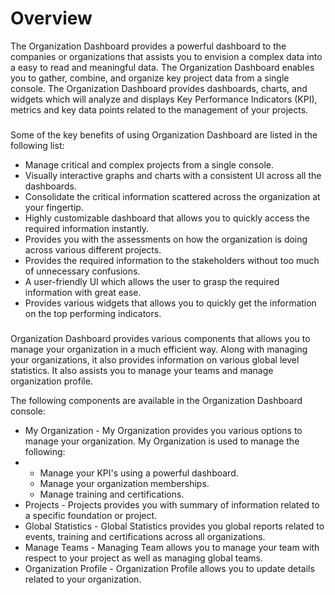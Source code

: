 # Overview

The Organization Dashboard provides a powerful dashboard to the companies or organizations that assists you to envision a complex data into a easy to read and meaningful data. The Organization Dashboard enables you to gather, combine, and organize key project data from a single console. The Organization Dashboard provides dashboards, charts, and widgets which will analyze and displays Key Performance Indicators (KPI), metrics and key data points related to the management of your projects.

###  <a href="key-benefits-of-organization-dashboard" id="key-benefits-of-organization-dashboard"></a>

Some of the key benefits of using Organization Dashboard are listed in the following list:

* Manage critical and complex projects from a single console.
* Visually interactive graphs and charts with a consistent UI across all the dashboards.
* Consolidate the critical information scattered across the organization at your fingertip.
* Highly customizable dashboard that allows you to quickly access the required information instantly.
* Provides you with the assessments on how the organization is doing across various different projects.
* Provides the required information to the stakeholders without too much of unnecessary confusions.
* A user-friendly UI which allows the user to grasp the required information with great ease.
* Provides various widgets that allows you to quickly get the information on the top performing indicators.

###  <a href="organization-dashboard-components" id="organization-dashboard-components"></a>

Organization Dashboard provides various components that allows you to manage your organization in a much efficient way. Along with managing your organizations, it also provides information on various global level statistics. It also assists you to manage your teams and manage organization profile.

The following components are available in the Organization Dashboard console:

* My Organization - My Organization provides you various options to manage your organization. My Organization is used to manage the following:
*
  * Manage your KPI's using a powerful dashboard.
  * Manage your organization memberships.
  * Manage training and certifications.
* Projects - Projects provides you with summary of information related to a specific foundation or project.
* Global Statistics - Global Statistics provides you global reports related to events, training and certifications across all organizations.
* Manage Teams - Managing Team allows you to manage your team with respect to your project as well as managing global teams.
* Organization Profile - Organization Profile allows you to update details related to your organization.
